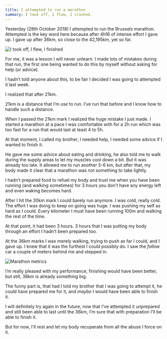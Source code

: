```yaml
---
title: I attempted to run a marathon
summary: I took off, I flew, I crashed.
---
```


Yesterday (28th October 2018)  I attempted to run the Brussels marathon. Attempted is the key word here because after 4h16 of intense effort I gave up. I gave up after 36km, so close to the 42,195km, yet so far.

![I took off, I flew, I finished](/media/posts/I-took-off-I-flew-I-finished.jpg)

For me, it was a lesson I will never unlearn. I made lots of mistakes during that run, the first one being wanted to do this by myself without asking for help (or advice).

I hadn’t told anyone about this, to be fair I decided I was going to attempted it last week.

I realized that after 21km.

21km is a distance that I’m _use_ to run. I’ve run that before and I know how to handle such a distance.

When I passed the 21km mark I realized the huge mistake I just made. I started a marathon at a pace I was comfortable with for a 2h run which was too fast for a run that would last at least 4 to 5h.

At that moment, I called my brother, I needed help, I needed some advice if I wanted to finish it.

He gave me some advice about eating and drinking, he also told me to walk during the supply areas to let my muscles cool down a bit. But it was already too late. It allowed me to run another 5-6 km, but after that, my body made it clear that a marathon was not something to take lightly.

I hadn’t prepared food to refuel my body and trust me when you have been running (and walking sometimes) for 3 hours you don’t have any energy left and even waking becomes hard.

After I hit the 30km mark I could barely run anymore. I was cold, really cold. The effort I was doing to keep on going was huge. I was pushing my self as hard as I could. Every kilometer I must have been running 100m and walking the rest of the time.

At that point, it had been 3 hours. 3 hours that I was putting my body through an effort I hadn’t been prepared too.

At the 36km marks I was merely walking, trying to push as far I could, and I gave up. I knew that it was the furthest I could possibly do. I saw the _follow_ car a couple of meters behind me and stepped in.

![Marathon metrics](/media/posts/marathon-metrics.jpg)

I’m really pleased with my performance, finishing would have been better, but still, 36km is already something big.

The funny part is, that had I told my brother that I was going to attempt it, he could have prepared me for it, and _maybe_ I would have been able to finish it.

I will definitely try again in the future, now that I’ve attempted it unprepared and still been able to last until the 36km, I’m sure that with preparation I’ll be able to finish it.

But for now, I'll rest and let my body recuperate from all the abuse I force on it.
